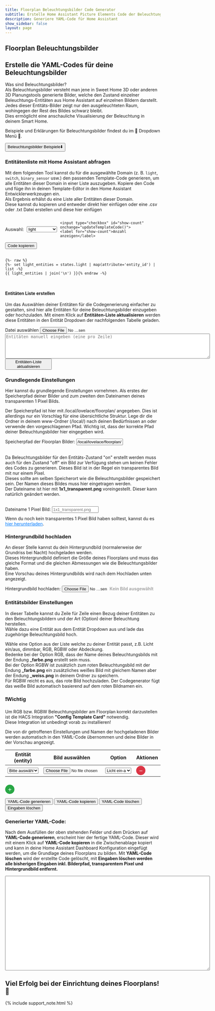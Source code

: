 ```yaml
---
title: Floorplan Beleuchtungsbilder Code Generator
subtitle: Erstelle Home Assistant Picture Elements Code der Beleuchtungsbilder
description: Generiere YAML-Code für Home Assistant
show_sidebar: false
layout: page
---
```


<div class="shb-main-container">

<div id="shb-custom-alert" style="display: none;">
    <div id="shb-custom-alert-content">
        <h4 id="shb-custom-alert-title"></h4>
        <p id="shb-custom-alert-message"></p>
        <button id="shb-close-alert">OK</button>
    </div>
</div>
<section class="content-section">
<h1 class="shb-main-title">Floorplan Beleuchtungsbilder</h1>

<h2 class="shb-section-title-center">Erstelle die YAML-Codes für deine Beleuchtungsbilder</h2>

<p class="shb-main-description">
    Was sind Beleuchtungsbilder?<br>
    Als Beleuchtungsbilder versteht man jene in Sweet Home 3D oder anderen 3D Planungstools generierte Bilder, welche den Zustand einzelner Beleuchtungs-Entitäten aus Home Assistant auf einzelnen Bildern darstellt. 
    Jedes dieser Entitäts-Bilder zeigt nur den ausgeleuchteten Raum, wohingegen der Rest des Bildes schwarz bleibt.<br>
    Dies ermöglicht eine anschauliche Visualisierung der Beleuchtung in deinem Smart Home.
</p>

<p>
    Beispiele und Erklärungen für Beleuchtungsbilder findest du im 🔽 Dropdown Menü 🔽.
</p>


<div class="shb-dropdown">
    <button class="shb-dropdown-toggle" onclick="toggleSHBdropdown('galleryDropdown', this)">
        Beleuchtungsbilder Beispiele<span>⬇️</span>
    </button>
    <div id="galleryDropdown" class="shb-dropdown-content" style="display: none;">
        {% assign gallery_images = site.data.gallery_beleuchtungsbilder_example %}
        <div class="columns is-multiline">
            {% for gallery in gallery_images %}
                <div class="column is-12">
                    <p class="title is-3 has-text-centered">{{ gallery.title }}</p>
                </div>
                {% for image in gallery.images %}
                    <div class="column is-3-desktop is-6-tablet">
                        <div class="card">
                            <div class="card-image">
                                {% include image-modal.html ratio=image.ratio link=image.link alt=image.alt large_link=image.large_link %}
                            </div>
                            <div class="card-content">
                                <div class="content">
                                    {{ image.description | markdownify }}
                                </div>
                            </div>
                        </div>
                    </div>
                {% endfor %}
            {% endfor %}
        </div>
    </div>
</div>
</section>

<section class="content-section">
<h3>Entitätenliste mit Home Assistant abfragen</h3>

<p>
    Mit dem folgenden Tool kannst du für die ausgewählte Domain (z. B. <code>light</code>, <code>switch</code>, <code>binary_sensor</code> usw.) den passenden Template-Code generieren, um alle Entitäten dieser Domain in einer Liste auszugeben. 
    Kopiere den Code und füge ihn in deinen Template-Editor in den Home Assistant Entwicklerwerkzeugen ein.<br>
    Als Ergebnis erhälst du eine Liste aller Entitäten dieser Domain.<br> 
    Diese kannst du kopieren und entweder direkt hier einfügen oder eine .csv oder .txt Datei erstellen und diese hier einfügen
</p>

<div class="shb-form-group" style="display: flex; align-items: center; gap: 10px;">
    <label for="domain-select">Auswahl:</label>
    <select id="domain-select" style="width: 30%;" onchange="updateTemplateCode()">
        <option value="light">light</option>
        <option value="switch">switch</option>
        <option value="input_boolean">input_boolean</option>
        <option value="binary_sensor">binary_sensor</option>
    </select>
    
    <input type="checkbox" id="show-count" onchange="updateTemplateCode()">
    <label for="show-count">Anzahl anzeigen</label>
</div>


<div class="shb-code-container">
    <button class="copy-code-button" onclick="copyCode('template-output', this)">Code kopieren</button>
    <pre id="template-output">
        <code>
{%- raw %}
{%- set light_entities = states.light | map(attribute='entity_id') | list -%}
{{ light_entities | join('\n') }}{% endraw -%}
        </code>
    </pre>
</div>

<h4 class="shb-section-title-left">Entitäten Liste erstellen</h4>
<p>
    Um das Auswählen deiner Entitäten für die Codegenerierung einfacher zu gestalten, sind hier alle Entitäten für deine Beleuchtungsbilder einzugeben oder hochzuladen. Mit einem Klick auf <strong>Entitäten-Liste aktualisieren</strong> werden diese Entitäten in den Entität Dropdown der nachfolgenden Tabelle geladen.
</p>
<div class="shb-form-group">
    <label for="entity-list-upload">Datei auswählen</label>
    <input type="file" id="entity-list-upload" accept=".txt,.csv" onchange="loadEntityList(event)" style="width: 30%"/>
</div>

<div class="shb-text-output" id="entity-preview;">
    <textarea class="shb-text-code-output" id="entity-list-text" rows="5" cols="80" placeholder="Entitäten manuell eingeben (eine pro Zeile)"></textarea>
</div>
<div class="shb-text-output" id="entity-preview" style="display: none;">
    <h4>Hochgeladene Entitäten</h4>
    <textarea class="shb-text-code-output" id="uploaded-entity-list" rows="10" cols="80" readonly></textarea>
</div>

<div class="shb-button">
    <button class="shb-button shb-button-blue" onclick="updateEntityDropdown()" style="width: 30%">Entitäten-Liste aktualisieren</button>
</div>
</section>

<section class="content-section">
<h3>Grundlegende Einstellungen</h3>

<p>
    Hier kannst du grundlegende Einstellungen vornehmen. Als erstes der Speicherpfad deiner Bilder und zum zweiten den Dateinamen deines transparenten 1 Pixel Bilds.
</p>
<p>
    Der Speicherpfad ist hier mit /local/lovelace/floorplan/ angegeben. Dies ist allerdings nur ein Vorschlag für eine übersichtliche Struktur. Lege dir die Ordner in deinem www-Ordner (/local/) nach deinen Bedürfnissen an oder verwende den vorgeschlagenen Pfad. Wichtig ist, dass der korrekte Pfad deiner Beleuchtungsbilder hier eingegeben wird.
</p>

<div class="shb-form-group">
    <label for="path-input">Speicherpfad der Floorplan Bilder:</label>
    <input type="text" id="path-input" value="/local/lovelace/floorplan/" placeholder="/local/lovelace/floorplan/" style="width: 30%">
</div>
<br>
<p>
    Da Beleuchtungsbilder für den Entitäts-Zustand "on" erstellt werden muss auch für den Zustand "off" ein Bild zur Verfügung stehen um keinen Fehler des Codes zu generieren. Dieses Bild ist in der Regel ein transparentes Bild mit nur einem Pixel.<br>
    Dieses sollte am selben Speicherort wie die Beleuchtungsbilder gespeichert sein. Der Namen dieses Bildes muss hier eingetragen werden.<br>
    Der Dateiname ist hier mit <strong>1x1_transparent.png</strong> voreingestellt. Dieser kann natürlich geändert werden. 
</p>
<br>
<div class="shb-form-group">
    <label for="transparent-image-input">Dateiname 1 Pixel Bild:</label>
    <input type="text" id="transparent-image-input" placeholder="1x1_transparent.png" style="width: 30%">
    <p style="margin-top: 10px;">
        Wenn du noch kein transparentes 1 Pixel Bild haben solltest, kannst du es 
        <a href="/img/floorplan/1x1_transparent.png" download class="download-link">hier herunterladen</a>.
    </p>
</div>
</section>

<section class="content-section">
<h3>Hintergrundbild hochladen</h3>

<p>
    An dieser Stelle kannst du dein Hintergrundbild (normalerweise der Grundriss bei Nacht) hochgeladen werden.<br>
    Dieses Hintergrundbild definiert die Größe deines Floorplans und muss das gleiche Format und die gleichen Abmessungen wie die Beleuchtungsbilder haben.<br>
    Eine Vorschau deines Hintergrundbilds wird nach dem Hochladen unten angezeigt.
</p>

<div class="shb-form-group">
    <label for="background-upload">Hintergrundbild hochladen:</label>
    <input type="file" id="background-upload" accept="image/*" onchange="handleBackgroundImageUpload()" style="width: 30%;">
    <span id="background-image-display" class="file-name-display">Kein Bild ausgewählt</span>
</div>
</section>

<section class="content-section">
<h3>Entitätsbilder Einstellungen</h3>

<p>
    In dieser Tabelle kannst du Zeile für Zeile einen Bezug deiner Entitäten zu den Beleuchtungsbildern und der Art (Option) deiner Beleuchtung herstellen.<br>
    Wähle dazu eine Entität aus dem Entität Dropdown aus und lade das zugehörige Beleuchtungsbild hoch.
</p>
<p>
    Wähle eine Option aus der Liste welche zu deiner Entität passt, z.B. Licht ein/aus, dimmbar, RGB, RGBW oder Abdeckung.<br>
    Bedenke bei der Option RGB, dass der Name deines Beleuchtungsbilds mit der Endung <strong>_farbe.png</strong> erstellt sein muss.<br>
    Bei der Option RGBW ist zusätzlich zum roten Beleuchtungsbild mit der Endung <strong>_farbe.png</strong> ein zusätzliches weißes Bild mit gleichem Namen aber der Endung <strong>_weiss.png</strong> in deinem Ordner zu speichern.<br>
    Für RGBW reicht es aus, das rote Bild hochzuladen. Der Codegenerator fügt das weiße Bild automatisch basierend auf dem roten Bildnamen ein. 
</p>
<div class="important-container">
    <h3>❗Wichtig</h3>
    <p>
        Um RGB bzw. RGBW Beleuchtungsbilder am Floorplan korrekt darzustellen ist die HACS Integration <strong>"Config Template Card"</strong> notwendig.<br>
        Diese Integration ist unbedingt vorab zu installieren!
    </p>
</div>
<p>
    Die von dir getroffenen Einstellungen und Namen der hochgeladenen Bilder werden automatisch in den YAML-Code übernommen und deine Bilder in der Vorschau angezeigt.
</p>

<div class="shb-styled-table-container" style="width: 100%;">
    <table id="entities-table" class="shb-styled-table">
        <thead>
            <tr>
                <th>Entität (entity)</th>
                <th>Bild auswählen</th>
                <th>Option</th>
                <th>Aktionen</th>
            </tr>
        </thead>
        <tbody>
            <tr>
                <td>
                    <div class="shb-form-group" style="margin: 0">
                        <select class="entity-dropdown" style="width: 100%;">
                            <option value="">Bitte auswählen...</option>
                        </select>
                    </div>
                </td>
                <td>
                    <div class="shb-form-group" style="margin: 0">
                        <input type="file" class="file-upload" accept="image/*" style="width: 100%;" onchange="handleFileUpload(this)">
                    </div>
                </td>
                <td>
                    <div class="shb-form-group" style="margin: 0">
                        <select style="width: 100%;">
                            <option value="switch">Licht ein-aus</option>
                            <option value="dimmable">Licht dimmbar</option>
                            <option value="rgb">Licht RGB</option>
                            <option value="rgbw">Licht RGBW</option>
                            <option value="cover">Abdeckungen</option>
                        </select>
                    </div>
                </td>
                <td>
                    <button class="action-button remove-button" onclick="removeRow(this)">&#x2212;</button>
                </td>
            </tr>
        </tbody>
    </table>
</div>

<button class="action-button add-button" onclick="addRow()">&#x2b;</button>
<br>
<h3 id="preview-heading" style="display: none;">Vorschau:</h3>
<div id="preview-container" class="blend-preview" style="position: relative; width: 100%; border: 1px solid #ddd; margin-top: 20px; display: none;">
    <img id="preview-background" alt="Hintergrundbild Vorschau" style="width: 100%; display: none;">
    <div id="preview-entities" style="position: absolute; top: 0; left: 0; width: 100%; height: 100%;"></div>
</div>
</section>
<section class="content-section">

<div class="shb-button-container">
    <button class="shb-button shb-button-blue" style="min-width: 22%" onclick="generateYAML()">YAML-Code generieren</button>
    <button class="shb-button shb-button-green" style="min-width: 22%" onclick="copyYAML()">YAML-Code kopieren</button>
    <button class="shb-button shb-button-yellow" style="min-width: 22%" onclick="clearYAML()">YAML-Code löschen</button>
    <button class="shb-button shb-button-red" style="min-width: 22%" onclick="clearInputs()">Eingaben löschen</button>
</div>

<h3>Generierter YAML-Code:</h3>

<p>
    Nach dem Ausfüllen der oben stehenden Felder und dem Drücken auf <strong>YAML-Code generieren</strong>, erscheint hier der fertige YAML-Code. Dieser wird mit einem Klick auf <strong>YAML-Code kopieren</strong> in die Zwischenablage kopiert und kann in deine Home Assistant Dashboard Konfiguration eingefügt werden, um die Grundlage deines Floorplans zu bilden. Mit <strong>YAML-Code löschen</strong> wird der erstellte Code gelöscht, mit <strong>Eingaben löschen werden alle bisherigen Eingaben inkl. Bilderpfad, transparentem Pixel und Hintergrundbild entfernt.</strong>
</p>

<div class="shb-text-output">
    <textarea class="shb-text-code-output" id="yaml-output" rows="20" cols="80" readonly></textarea>
</div>
</section>

<footer class="shb-footer">
    <h2>Viel Erfolg bei der Einrichtung deines Floorplans! 🎉</h2>
</footer>

{% include support_note.html %}



</div>


<style>
    .blend-preview {
        margin-top: 20px;
        padding: 10px;
        border: 1px solid #ddd;
        border-radius: 5px;
        background-color: #333333;
        text-align: center;
    }

    .blend-container {
        position: relative;
        display: inline-block;
        overflow: hidden;
        border: 1px solid #ccc;
        border-radius: 5px;
        background-color: #000;
    }

    .background-image {
        display: block;
        width: 100%;
        height: auto;
        position: relative;
        z-index: 1;
    }
    #preview-entities img {
        position: absolute;
        top: 0;
        left: 0;
        width: 100%;
        height: auto;
        mix-blend-mode: lighten;
        z-index: 2;
        pointer-events: none;
        background-color: rgba(255, 255, 255, 0.5); /* Fallback */
    }

    .file-name-display {
        display: inline-block;
        color: #a7a7a7;
        font-size: 14px;
        font-weight: bold;
        margin-right: 10px;
    }

    .file-upload-button {
        background-color: #007bff;
        color: white;
        border: none;
        border-radius: 5px;
        padding: 8px 12px;
        font-size: 14px;
        cursor: pointer;
    }
    .file-upload-button:hover {
        background-color: #0056b3;
    }
    .download-link {
        color: #007bff;
        text-decoration: underline;
    }
    .download-link:hover {
        color: #0056b3;
        text-decoration: none;
    }
    /* Buttons für Zeilen hinzufügen und entfernen */
    .action-button {
        font-size: 20px;
        width: 30px;
        height: 30px;
        line-height: 30px;
        text-align: center;
        border: none;
        border-radius: 50%;
        cursor: pointer;
        color: #fff;
    }
    .add-button {
        background-color: #28a745;
        margin-top: 10px;
    }
    .remove-button {
        background-color: #dc3545;
    }
    .guide-footer {
    text-align: center;
    margin-top: 20px;
    }

</style>

<script>

function updateTemplateCode() {
    const domain = document.getElementById('domain-select').value;
    const showCount = document.getElementById('show-count').checked;
    const codeElement = document.querySelector('#template-output code');

    let templateCode = `{%- raw %}
{%- set ${domain}_entities = states.${domain} | map(attribute='entity_id') | list -%}
`;

    if (showCount) {
        templateCode += `Anzahl der ${domain}-Entitäten: {{ ${domain}_entities | length }}\n\n`;
    }

    templateCode += `{{ ${domain}_entities | join('\\n') }}{% endraw -%}`;

    codeElement.innerText = templateCode;
}


// Initialer Template-Code für die Standardauswahl "light"
updateTemplateCode();

let entityList = [];

// Funktion zum Hochladen der Entitäten-Liste aus einer Datei
function loadEntityList(event) {
    const file = event.target.files[0];
    if (file) {
        const reader = new FileReader();
        reader.onload = (e) => {
            const content = e.target.result;
            const fileEntities = content
                .split('\n')
                .map(item => item.trim())
                .filter(item => item); // Entfernt leere Zeilen

            // Setze die Liste zurück und entferne Duplikate
            entityList = [...new Set(fileEntities)];

            // Zeige die hochgeladenen Entitäten in der Vorschau
            const previewContainer = document.getElementById("entity-preview");
            const previewTextarea = document.getElementById("uploaded-entity-list");
            previewTextarea.value = entityList.join('\n'); // Zeige die Liste im Textbereich an
            previewContainer.style.display = "block"; // Zeige die Vorschau an
        };
        reader.readAsText(file);
    }
}

// Funktion zum Aktualisieren der Dropdown-Liste mit Entitäten
function updateEntityDropdown() {
    // Manuell eingegebene Entitäten
    const textareaContent = document.getElementById('entity-list-text').value;
    const manualEntities = textareaContent
        .split('\n')
        .map(item => item.trim())
        .filter(item => item); // Entfernt leere Einträge

    // Kombiniere hochgeladene und manuell eingegebene Entitäten
    entityList = [...new Set([...entityList, ...manualEntities])];

    // Alle Dropdowns in der Tabelle aktualisieren
    const dropdowns = document.querySelectorAll('.entity-dropdown');
    dropdowns.forEach(dropdown => {
        dropdown.innerHTML = '<option value="">Bitte auswählen...</option>'; // Zurücksetzen
        entityList.forEach(entity => {
            const option = document.createElement('option');
            option.value = entity;
            option.textContent = entity;
            dropdown.appendChild(option);
        });
    });

    // Zeige Erfolgsmeldung (optional)
    showSHBcustomAlert("ERFOLG!", "Die Entitäten-Liste wurde erfolgreich aktualisiert!");

    // Leere das Vorschaulisten-Fenster nach Aktualisierung
    const previewContainer = document.getElementById("entity-preview");
    const previewTextarea = document.getElementById("uploaded-entity-list");
    previewTextarea.value = ""; // Vorschauliste leeren
    previewContainer.style.display = "none"; // Verstecke die Vorschau
}

// Trigger den versteckten Datei-Upload-Input
function triggerFileInput(button) {
    const fileInput = button.nextElementSibling; // Verstecktes Input-Feld
    fileInput.click();
}

// Verarbeite den Dateiupload und aktualisiere den Dateinamen
function handleFileUpload(input) {
    const file = input.files[0];
    if (file) {
        input.dataset.filename = file.name; // Speichere den Dateinamen
    } else {
        input.dataset.filename = ''; // Leere den gespeicherten Dateinamen
    }

    // Vorschau aktualisieren
    updatePreview();
}

// Trigger den versteckten Datei-Upload-Input für das Hintergrundbild
function triggerBackgroundUpload() {
    const fileInput = document.getElementById('background-upload');
    fileInput.click();
}

// Verarbeite den Dateiupload, aktualisiere den Dateinamen und die Vorschau
function handleBackgroundImageUpload() {
    const fileInput = document.getElementById('background-upload');
    const fileNameDisplay = document.getElementById('background-image-display');
    const previewBackground = document.getElementById('preview-background');
    const previewHeading = document.getElementById('preview-heading');
    const previewContainer = document.getElementById('preview-container');
    const file = fileInput.files[0];

    if (file) {
        // Zeige den Dateinamen an
        fileNameDisplay.textContent = file.name;

        // Speichere den Dateinamen für die YAML-Generierung
        fileInput.dataset.filename = file.name;

        // Aktualisiere die Vorschau mit dem hochgeladenen Bild
        previewBackground.src = URL.createObjectURL(file);
        previewBackground.style.display = 'block';

        // Zeige die Vorschau und die Überschrift an
        previewHeading.style.display = 'block';
        previewContainer.style.display = 'block';
    } else {
        // Kein Bild ausgewählt
        fileNameDisplay.textContent = 'Kein Bild ausgewählt';
        previewBackground.src = '';
        previewBackground.style.display = 'none';

        // Verstecke die Vorschau und die Überschrift
        previewHeading.style.display = 'none';
        previewContainer.style.display = 'none';
    }

    // Aktualisiere die Vorschau mit Entitätsbildern (falls vorhanden)
    updatePreview();
}

function updatePreview() {
    const path = document.getElementById('path-input').value.trim();
    const backgroundUploadInput = document.getElementById('background-upload');
    const previewBackground = document.getElementById('preview-background');
    const previewEntities = document.getElementById('preview-entities');

    // Aktualisiere das Hintergrundbild
    if (backgroundUploadInput.files[0]) {
        previewBackground.src = URL.createObjectURL(backgroundUploadInput.files[0]);
        previewBackground.style.display = 'block';
    } else if (backgroundUploadInput.dataset.filename) {
        previewBackground.src = `${path}${backgroundUploadInput.dataset.filename}`;
        previewBackground.style.display = 'block';
    } else {
        previewBackground.src = '';
        previewBackground.style.display = 'none';
    }

    // Entferne alte Entitätsbilder
    previewEntities.innerHTML = '';

    // Füge neue Entitätsbilder hinzu
    const tableRows = document.querySelectorAll('#entities-table tbody tr');
    console.log(`Zeilen in der Tabelle: ${tableRows.length}`); // Debugging

    tableRows.forEach((row, index) => {
        const fileInput = row.querySelector('.file-upload');
        const entityImageFile = fileInput.files[0];
        const entityImagePath = fileInput.dataset.filename;

        const img = document.createElement('img');
        if (entityImageFile) {
            img.src = URL.createObjectURL(entityImageFile);
        } else if (entityImagePath) {
            img.src = `${path}${entityImagePath}`;
        }

        if (img.src) {
            img.style.mixBlendMode = 'lighten';
            img.style.position = 'absolute';
            img.style.width = '100%';
            img.style.height = '100%';
            img.alt = `Bild ${index + 1}`;
            previewEntities.appendChild(img);
        }
    });
}

// Funktion zum Hinzufügen einer neuen Zeile zur Tabelle
function addRow() {
    const table = document.querySelector('#entities-table tbody');
    const newRow = table.rows[0].cloneNode(true);

    // Leere alle Eingabefelder und Dropdowns in der neuen Zeile
    newRow.querySelectorAll('input[type="file"]').forEach(input => {
        input.value = ''; // Datei-Upload zurücksetzen
        input.dataset.filename = ''; // Gespeicherter Dateiname zurücksetzen
    });

    newRow.querySelectorAll('select').forEach(select => {
        select.value = ''; // Dropdown zurücksetzen
    });

    table.appendChild(newRow);

    // Vorschau aktualisieren
    updatePreview();
}


// Funktion zum Entfernen einer Zeile aus der Tabelle
function removeRow(button) {
    const row = button.closest('tr');
    const table = row.parentNode;

    if (table.rows.length > 1) {
        row.remove();
    }

    // Vorschau aktualisieren
    updatePreview();
}

// Funktion zum Leeren des YAML-Code-Feldes
function clearYAML() {
    document.getElementById('yaml-output').value = '';

    showSHBcustomAlert('Hinweis', 'Deine YAML-Configuration wurde gelöscht!');
}

// Funktion zum Löschen der Eingabefelder, Entfernen der Vorschau und Anzeigen eines Alerts
function clearInputs() {
    document.getElementById('path-input').value = '/local/lovelace/floorplan/';
    
    // Hintergrundbild-Upload zurücksetzen
    const backgroundUpload = document.getElementById('background-upload');
    const backgroundDisplay = document.getElementById('background-image-display');
    const previewBackground = document.getElementById('preview-background');
    const previewHeading = document.getElementById('preview-heading');
    const previewContainer = document.getElementById('preview-container');
    backgroundUpload.value = ''; // Lösche die Datei aus dem Input-Feld
    backgroundUpload.dataset.filename = ''; // Entferne den Dateinamen
    backgroundDisplay.textContent = 'Kein Bild ausgewählt'; // Standardtext wiederherstellen
    previewBackground.src = ''; // Vorschau-Bild zurücksetzen
    previewBackground.style.display = 'none'; // Vorschau-Bild verstecken
    previewHeading.style.display = 'none'; // Überschrift verstecken
    previewContainer.style.display = 'none'; // Vorschau-Container verstecken

    document.getElementById('transparent-image-input').value = '';

    // Tabelle zurücksetzen
    document.querySelectorAll('#entities-table tbody tr').forEach(row => {
        row.querySelectorAll('select').forEach(select => {
            select.value = '';
        });
        const fileInput = row.querySelector('.file-upload');
        const fileNameDisplay = row.querySelector('.file-upload-button');
        if (fileInput) {
            fileInput.value = '';
            fileInput.dataset.filename = '';
        }
        if (fileNameDisplay) {
            fileNameDisplay.textContent = 'Datei auswählen';
        }
    });

    // Entitätsbilder-Vorschau entfernen
    const previewEntities = document.getElementById('preview-entities');
    previewEntities.innerHTML = '';

    // Benachrichtigung anzeigen
    showSHBcustomAlert('Hinweis', 'Alle Eingaben wurden gelöscht und müssen neu getroffen werden.');
}

// Funktion zum Generieren des YAML-Codes
function generateYAML() {
    const path = document.getElementById('path-input').value.trim();
    const backgroundInput = document.getElementById('background-upload');
    const backgroundImage = backgroundInput.dataset.filename ? backgroundInput.dataset.filename.trim() : '';
    const transparentImageInput = document.getElementById('transparent-image-input').value.trim();
    const transparentImage = transparentImageInput || '1x1_transparent.png'; // Fallback auf Standardwert
    const tableRows = document.querySelectorAll('#entities-table tbody tr');
    let yaml = '';

    if (!path || !backgroundImage || !transparentImage) {
        showSHBcustomAlert('Achtung','Bitte alle allgemeinen Felder ausfüllen!');
        return;
    }

    if (!path.endsWith('/')) {
        path += '/'; // Fügt einen abschließenden Slash hinzu
    }

    yaml += `type: picture-elements\n`;
    yaml += `image: ${path}${backgroundImage}\n`;
    yaml += `elements:\n`;

    tableRows.forEach((row) => {
        const entityDropdown = row.cells[0].querySelector('select'); // Entität aus dem Dropdown
        const entity = entityDropdown ? entityDropdown.value : '';
        const fileInput = row.cells[1].querySelector('.file-upload');
        const entityImage = fileInput.dataset.filename;
        const option = row.cells[2].querySelector('select').value;

        if (!entity || !entityImage || !option) {
            console.warn('Eine Zeile ist unvollständig und wurde übersprungen.');
            return;
        }

        if (option === 'switch') {
            yaml += `  - type: image\n`;
            yaml += `    entity: ${entity}\n`;
            yaml += `    image: ${path}${transparentImage}\n`;
            yaml += `    state_image:\n`;
            yaml += `      "on": ${path}${entityImage}\n`;
            yaml += `    tap_action:\n`;
            yaml += `      action: none\n`;
            yaml += `    hold_action:\n`;
            yaml += `      action: none\n`;
            yaml += `    style:\n`;
            yaml += `      opacity: 1\n\n`;
            yaml += `      mix-blend-mode: lighten\n`;
            yaml += `      pointer-events: none\n`;
            yaml += `      left: 50%\n`;
            yaml += `      top: 50%\n`;
            yaml += `      width: 100%\n`;
        } else if (option === 'dimmable') {
            yaml += `  - type: custom:config-template-card\n`;
            yaml += `    variables:\n`;
            yaml += `      LEUCHTENSTATUS: states['${entity}'].state\n`;
            yaml += `      HELLIGKEIT: states['${entity}'].attributes.brightness\n`;
            yaml += `    entities:\n`;
            yaml += `      - ${entity}\n`;
            yaml += `    element:\n`;
            yaml += `      type: image\n`;
            yaml += `      entity: ${entity}\n`;
            yaml += `      image: ${path}${transparentImage}\n`;
            yaml += `      state_image:\n`;
            yaml += `        "on": ${path}${entityImage}\n`;
            yaml += `    tap_action:\n`;
            yaml += `      action: none\n`;
            yaml += `    hold_action:\n`;
            yaml += `      action: none\n`;
            yaml += `    style:\n`;
            yaml += `      mix-blend-mode: lighten\n`;
            yaml += `      pointer-events: none\n`;
            yaml += `      opacity: >-\n`;
            yaml += `        \${LEUCHTENSTATUS === 'on' ? (HELLIGKEIT / 254) : '100'}\n`;
            yaml += `      left: 50%\n`;
            yaml += `      top: 50%\n`;
            yaml += `      width: 100%\n\n`;
        } else if (option === 'rgb') {
            yaml += `  - type: custom:config-template-card\n`;
            yaml += `    variables:\n`;
            yaml += `      LEUCHTENSTATUS: states['${entity}'].state\n`;
            yaml += `      FARBMODUS: states['${entity}'].attributes.color_mode\n`;
            yaml += `      LICHTFARBE: states['${entity}'].attributes.hs_color\n`;
            yaml += `      HELLIGKEIT: states['${entity}'].attributes.brightness\n`;
            yaml += `    entities:\n`;
            yaml += `      - ${entity}\n`;
            yaml += `    element:\n`;
            yaml += `      type: image\n`;
            yaml += `      entity: ${entity}\n`;
            yaml += `      image: ${path}${transparentImage}\n`;
            yaml += `      state_image:\n`;
            yaml += `        "on": ${path}${entityImage}\n`;
            yaml += `    tap_action:\n`;
            yaml += `      action: none\n`;
            yaml += `    hold_action:\n`;
            yaml += `      action: none\n`;
            yaml += `    style:\n`;
            yaml += `      mix-blend-mode: lighten\n`;
            yaml += `      pointer-events: none\n`;
            yaml += `      filter: >-\n`;
            yaml += `        \${ "hue-rotate(" + (LICHTFARBE ? LICHTFARBE[0] : 0) + "deg)"}\n`;
            yaml += `      opacity: >-\n`;
            yaml += `        \${LEUCHTENSTATUS === 'on' ? (HELLIGKEIT / 254) : '100'}\n`;
            yaml += `      left: 50%\n`;
            yaml += `      top: 50%\n`;
            yaml += `      width: 100%\n\n`;
        } else if (option === 'rgbw') {
            yaml += `  - type: custom:config-template-card\n`;
            yaml += `    variables:\n`;
            yaml += `      LEUCHTENSTATUS: states['${entity}'].state\n`;
            yaml += `      FARBMODUS: states['${entity}'].attributes.color_mode\n`;
            yaml += `      LICHTFARBE: states['${entity}'].attributes.hs_color\n`;
            yaml += `      HELLIGKEIT: states['${entity}'].attributes.brightness\n`;
            yaml += `    entities:\n`;
            yaml += `      - ${entity}\n`;
            yaml += `    element:\n`;
            yaml += `      type: image\n`;
            yaml += `      entity: ${entity}\n`;
            yaml += `      image: ${path}${transparentImage}\n`;
            yaml += `      state_image:\n`;
            yaml += `        "on": >-\n`;
            yaml += `          \${FARBMODUS === 'color_temp' ? '${path}${entityImage.replace('_farbe.png', '_weiss.png')}' : '${path}${entityImage}'}\n`;
            yaml += `    tap_action:\n`;
            yaml += `      action: none\n`;
            yaml += `    hold_action:\n`;
            yaml += `      action: none\n`;
            yaml += `    style:\n`;
            yaml += `      mix-blend-mode: lighten\n`;
            yaml += `      pointer-events: none\n`;
            yaml += `      filter: >-\n`;
            yaml += `        \${ "hue-rotate(" + (LICHTFARBE ? LICHTFARBE[0] : 0) + "deg)"}\n`;
            yaml += `      opacity: >-\n`;
            yaml += `        \${LEUCHTENSTATUS === 'on' ? (HELLIGKEIT / 254) : '100'}\n`;
            yaml += `      left: 50%\n`;
            yaml += `      top: 50%\n`;
            yaml += `      width: 100%\n\n`;
        } else if (option === 'cover') {
            yaml += `  - type: image\n`;
            yaml += `    entity: ${entity}\n`;
            yaml += `    tap_action:\n`;
            yaml += `      action: none\n`;
            yaml += `    hold_action:\n`;
            yaml += `      action: none\n`;
            yaml += `    image: ${path}${transparentImage}\n`;
            yaml += `    state_image:\n`;
            yaml += `      closed: ${path}${entityImage}\n`;
            yaml += `    style:\n`;
            yaml += `      pointer-events: none\n`;
            yaml += `      left: 50%\n`;
            yaml += `      top: 50%\n`;
            yaml += `      width: 100%\n`;
            yaml += `      opacity: 1\n\n`;
        }
    });

    document.getElementById('yaml-output').value = yaml;
}

// Funktion zum Kopieren des YAML-Codes
function copyYAML() {
    const yamlOutput = document.getElementById('yaml-output');
    yamlOutput.select();
    document.execCommand('copy');
    showSHBcustomAlert('Super','Dein fertiger YAML-Code wurde in die Zwischenablage kopiert!');
}
</script>
